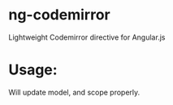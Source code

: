 ng-codemirror
=============

Lightweight Codemirror directive for Angular.js


Usage:
=====
<div ng-codemirror ng-model="codeValue"></div>

Will update model, and scope properly.
